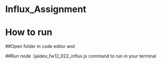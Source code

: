 # Influx_Assignment

# How to run

##Open folder in code editor and

##Run  node .\jaidev_fw12_022_influx.js command to run in your terminal
